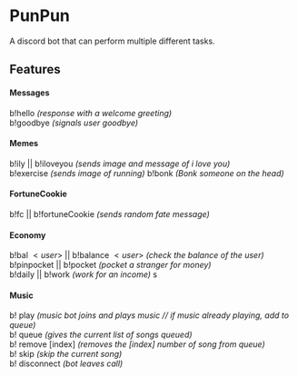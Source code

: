 # PunPun

A discord bot that can perform multiple different tasks.

## Features
#### Messages
b!hello *(response with a welcome greeting)* <br>
b!goodbye *(signals user goodbye)*
 
#### Memes
b!ily || b!iloveyou *(sends image and message of i love you)* <br>
b!exercise *(sends image of running)*
b!bonk *(Bonk someone on the head)*

#### FortuneCookie
b!fc || b!fortuneCookie *(sends random fate message)*

#### Economy
b!bal $<user>$ || b!balance $<user>$ *(check the balance of the user)* <br>
b!pinpocket || b!pocket *(pocket a stranger for money)* <br>
b!daily || b!work *(work for an income)* s

#### Music
b! play *(music bot joins and plays music // if music already playing, add to queue)* <br>
b! queue *(gives the current list of songs queued)* <br>
b! remove [index] *(removes the [index] number of song from queue)* <br>
b! skip *(skip the current song)* <br>
b! disconnect *(bot leaves call)*

